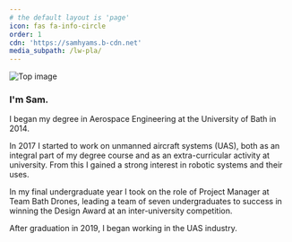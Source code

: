 ```yaml
---
# the default layout is 'page'
icon: fas fa-info-circle
order: 1
cdn: 'https://samhyams.b-cdn.net'
media_subpath: /lw-pla/
---
```


![Top image](/about_me.jpg)

### I'm Sam.

I began my degree in Aerospace Engineering at the University of Bath in 2014. 

In 2017 I started to work on unmanned aircraft systems (UAS), both as an integral part of my degree course and as an extra-curricular activity at university. From this I gained a strong interest in robotic systems and their uses.

In my final undergraduate year I took on the role of Project Manager at Team Bath Drones, leading a team of seven undergraduates to success in winning the Design Award at an inter-university competition.

After graduation in 2019, I began working in the UAS industry.
